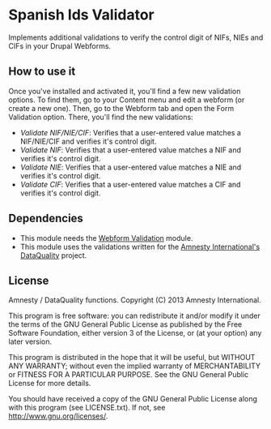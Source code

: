 Spanish Ids Validator
=====================

Implements additional validations to verify the control digit of NIFs, NIEs and CIFs in your Drupal Webforms.

How to use it
-------------

Once you've installed and activated it, you'll find a few new validation options.
To find them, go to your Content menu and edit a webform (or create a new one).
Then, go to the Webform tab and open the Form Validation option.
There, you'll find the new validations:

* *Validate NIF/NIE/CIF*: Verifies that a user-entered value matches a NIF/NIE/CIF and verifies it's control digit.
* *Validate NIF*: Verifies that a user-entered value matches a NIF and verifies it's control digit.
* *Validate NIE*: Verifies that a user-entered value matches a NIE and verifies it's control digit.
* *Validate CIF*: Verifies that a user-entered value matches a CIF and verifies it's control digit.

Dependencies
------------

* This module needs the [Webform Validation](https://drupal.org/project/webform_validation) module.
* This module uses the validations written for the [Amnesty International's DataQuality](https://github.com/amnesty/dataquality) project.

License
-------

Amnesty / DataQuality functions. Copyright (C) 2013 Amnesty International.

This program is free software: you can redistribute it and/or modify it under the terms of the GNU General Public License as published by the Free Software Foundation, either version 3 of the License, or (at your option) any later version.

This program is distributed in the hope that it will be useful, but WITHOUT ANY WARRANTY; without even the implied warranty of MERCHANTABILITY or FITNESS FOR A PARTICULAR PURPOSE. See the GNU General Public License for more details.

You should have received a copy of the GNU General Public License along with this program (see LICENSE.txt). If not, see http://www.gnu.org/licenses/.

